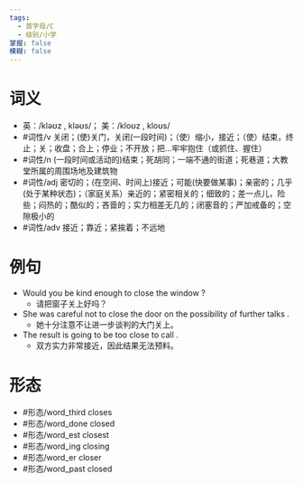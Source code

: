 ```yaml
---
tags:
  - 首字母/C
  - 级别/小学
掌握: false
模糊: false
---
```

# 词义
- 英：/kləʊz , kləʊs/； 美：/kloʊz , kloʊs/
- #词性/v  关闭；(使)关门，关闭(一段时间)；（使）缩小，接近；（使）结束，终止；关；收盘；合上；停业；不开放；把…牢牢抱住（或抓住、握住）
- #词性/n  (一段时间或活动的)结束；死胡同；一端不通的街道；死巷道；大教堂所属的周围场地及建筑物
- #词性/adj  密切的；(在空间、时间上)接近；可能(快要做某事)；亲密的；几乎(处于某种状态)；（家庭关系）亲近的；紧密相关的；细致的；差一点儿，险些；闷热的；酷似的；吝啬的；实力相差无几的；闭塞音的；严加戒备的；空隙极小的
- #词性/adv  接近；靠近；紧挨着；不远地
# 例句
- Would you be kind enough to close the window ?
	- 请把窗子关上好吗？
- She was careful not to close the door on the possibility of further talks .
	- 她十分注意不让进一步谈判的大门关上。
- The result is going to be too close to call .
	- 双方实力非常接近，因此结果无法预料。
# 形态
- #形态/word_third closes
- #形态/word_done closed
- #形态/word_est closest
- #形态/word_ing closing
- #形态/word_er closer
- #形态/word_past closed

